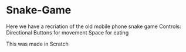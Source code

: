 # Snake-Game
Here we have a recriation of the old mobile phone snake game
Controls:
Directional Buttons for movement
Space for eating

This was made in Scratch
